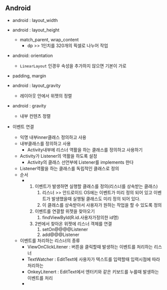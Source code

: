 ## Android

- android : layout_width
- android : layout_height
  - match_parent, wrap_content
    - dp >> 1인치를 320개의 픽셀로 나누어 작업
- android: orientation
  - `LinearLayout` 인경우 속성을 추가하지 않으면 기본이 가로
- padding, margin
- android : layout_gravity
  - 레이아웃 안에서 위젯의 정렬
- android : gravity
  - 내부 컨텐츠 정렬

- 이벤트 연결
  - 익명 내부inner클래스 정의하고 사용
  - 내부클래스를 정의하고 사용
    - Activity내부에 리스너 역활을 하는 클래스를 정의하고 사용하기
  - Activity가 Listener의 역활을 하도록 설정
    - Activity의 클래스 선언부에 Listener를 implements 한다
  - Listener역활을 하는 클래스를 독립적인 클래스로 정의 
  - 순서
    - 1. 이벤트가 발생하면 실행할 클래스를 정의(리스너를 상속받는 클래스)
         1. 리스너 >> 안드로이드 OS에는 이벤트가 미리 정의 되어 있고 이벤트가 발생했을때 실행될 클래스도 미리 정의 되어 있다. 
         2. 이 클래스를 상속받아서 사용자가 원하는 작업을 할 수 있도록 정의
      2. 이벤트를 연결할 위젯을 찾아오기
         1. findViewById(R.id.사용자가정의한 id명)
      3. 2번에서 찾아온 위젯에 리스너 객체를 연결
         1. setOn@@@@Listener
         2. add@@@Listener
  - 이벤트를 처리하는 리스너의 종류
    - ViewOnClickLitener : 버튼을 클릭할때 발생하는 이벤트를 처리하는 리스너
    - TextWatcher : EditText에 사용자가 텍스트를 입력할때 입력시점에 따라 처리하는 
    - OnkeyLitenert : EditText에서 엔터키와 같은 키보드를 누를때 발생하는 이벤트를 처리
    - 
